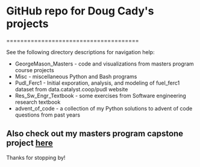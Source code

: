 # GitHub repo for Doug Cady's projects
======================================

See the following directory descriptions for navigation help:
- GeorgeMason_Masters - code and visualizations from masters program course projects
- Misc - miscellaneous Python and Bash programs
- Pudl_Ferc1 - Initial exporation, analysis, and modeling of fuel_ferc1 dataset from data.catalyst.coop/pudl website
- Res_Sw_Engr_Textbook - some exercises from Software engineering research textbook
- advent_of_code - a collection of my Python solutions to advent of code questions from past years

## Also check out my masters program capstone project [here](https://github.com/shan825/blackswan_safetycrew)

Thanks for stopping by!
